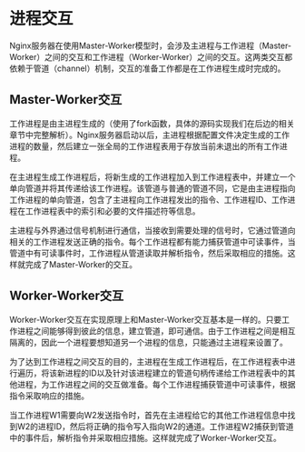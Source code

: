 # 进程交互

Nginx服务器在使用Master-Worker模型时，会涉及主进程与工作进程（Master-Worker）之间的交互和工作进程（Worker-Worker）之间的交互。这两类交互都依赖于管道（channel）机制，交互的准备工作都是在工作进程生成时完成的。

## Master-Worker交互
工作进程是由主进程生成的（使用了fork函数，具体的源码实现我们在后边的相关章节中完整解析）。Nginx服务器启动以后，主进程根据配置文件决定生成的工作进程的数量，然后建立一张全局的工作进程表用于存放当前未退出的所有工作进程。

在主进程生成工作进程后，将新生成的工作进程加入到工作进程表中，并建立一个单向管道并将其传递给该工作进程。该管道与普通的管道不同，它是由主进程指向工作进程的单向管道，包含了主进程向工作进程发出的指令、工作进程ID、工作进程在工作进程表中的索引和必要的文件描述符等信息。

主进程与外界通过信号机制进行通信，当接收到需要处理的信号时，它通过管道向相关的工作进程发送正确的指令。每个工作进程都有能力捕获管道中可读事件，当管道中有可读事件时，工作进程从管道读取并解析指令，然后采取相应的措施。这样就完成了Master-Worker的交互。

## Worker-Worker交互

Worker-Worker交互在实现原理上和Master-Worker交互基本是一样的。只要工作进程之间能够得到彼此的信息，建立管道，即可通信。由于工作进程之间是相互隔离的，因此一个进程要想知道另一个进程的信息，只能通过主进程来设置了。

为了达到工作进程之间交互的目的，主进程在生成工作进程后，在工作进程表中进行遍历，将该新进程的ID以及针对该进程建立的管道句柄传递给工作进程表中的其他进程，为工作进程之间的交互做准备。每个工作进程捕获管道中可读事件，根据指令采取响应的措施。

当工作进程W1需要向W2发送指令时，首先在主进程给它的其他工作进程信息中找到W2的进程ID，然后将正确的指令写入指向W2的通道。工作进程W2捕获到管道中的事件后，解析指令并采取相应措施。这样就完成了Worker-Worker交互。